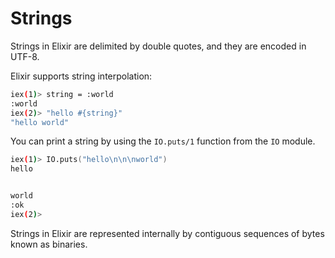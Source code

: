 # Strings

Strings in Elixir are delimited by double quotes, and they are encoded in UTF-8.

Elixir supports string interpolation:

```zsh
iex(1)> string = :world
:world
iex(2)> "hello #{string}"
"hello world"
```

You can print a string by using the `IO.puts/1` function from the `IO` module.

```zsh
iex(1)> IO.puts("hello\n\n\nworld")
hello


world
:ok
iex(2)>
```

Strings in Elixir are represented internally by contiguous sequences of bytes known as binaries.
